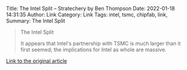 Title: The Intel Split – Stratechery by Ben Thompson
Date: 2022-01-18 14:31:35
Author: Link
Category: Link
Tags: intel, tsmc, chipfab, link, 
Summary: The Intel Split

> The Intel Split
> 
> It appears that Intel's partnership with TSMC is much larger than it first seemed; the implications for Intel as whole are massive.
> 
> 

[Link to the original article](https://stratechery.com/2022/the-intel-split/)
